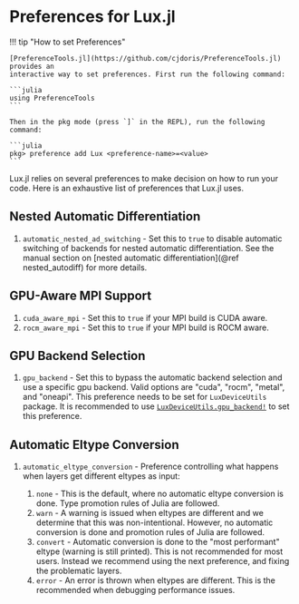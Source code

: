 # Preferences for Lux.jl

!!! tip "How to set Preferences"

    [PreferenceTools.jl](https://github.com/cjdoris/PreferenceTools.jl) provides an
    interactive way to set preferences. First run the following command:

    ```julia
    using PreferenceTools
    ```

    Then in the pkg mode (press `]` in the REPL), run the following command:

    ```julia
    pkg> preference add Lux <preference-name>=<value>
    ```

Lux.jl relies on several preferences to make decision on how to run your code. Here is an
exhaustive list of preferences that Lux.jl uses.

## Nested Automatic Differentiation

1. `automatic_nested_ad_switching` - Set this to `true` to disable automatic switching
   of backends for nested automatic differentiation. See the manual section on
   [nested automatic differentiation](@ref nested_autodiff) for more details.

## GPU-Aware MPI Support

1. `cuda_aware_mpi` - Set this to `true` if your MPI build is CUDA aware.
2. `rocm_aware_mpi` - Set this to `true` if your MPI build is ROCM aware.

## GPU Backend Selection

1. `gpu_backend` - Set this to bypass the automatic backend selection and use a specific
   gpu backend. Valid options are "cuda", "rocm", "metal", and "oneapi". This preference
   needs to be set for `LuxDeviceUtils` package. It is recommended to use
   [`LuxDeviceUtils.gpu_backend!`](@ref) to set this preference.

## Automatic Eltype Conversion

1. `automatic_eltype_conversion` - Preference controlling what happens when layers get
   different eltypes as input:

    1. `none` - This is the default, where no automatic eltype conversion is done. Type
       promotion rules of Julia are followed.
    2. `warn` - A warning is issued when eltypes are different and we determine that this
       was non-intentional. However, no automatic conversion is done and promotion rules of
       Julia are followed.
    3. `convert` - Automatic conversion is done to the "most performant" eltype (warning is
       still printed). This is not recommended for most users. Instead we recommend using
       the next preference, and fixing the problematic layers.
    4. `error` - An error is thrown when eltypes are different. This is the recommended when
       debugging performance issues.
